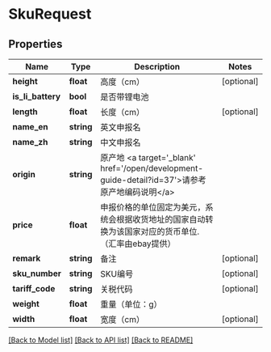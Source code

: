 # SkuRequest

## Properties
Name | Type | Description | Notes
------------ | ------------- | ------------- | -------------
**height** | **float** | 高度（cm） | [optional] 
**is_li_battery** | **bool** | 是否带锂电池 | 
**length** | **float** | 长度（cm） | [optional] 
**name_en** | **string** | 英文申报名 | 
**name_zh** | **string** | 中文申报名 | 
**origin** | **string** | 原产地 &lt;a target&#x3D;&#39;_blank&#39; href&#x3D;&#39;/open/development-guide-detail?id&#x3D;37&#39;&gt;请参考原产地编码说明&lt;/a&gt; | 
**price** | **float** | 申报价格的单位固定为美元，系统会根据收货地址的国家自动转换为该国家对应的货币单位.（汇率由ebay提供） | 
**remark** | **string** | 备注 | [optional] 
**sku_number** | **string** | SKU编号 | [optional] 
**tariff_code** | **string** | 关税代码 | [optional] 
**weight** | **float** | 重量（单位：g） | 
**width** | **float** | 宽度（cm） | [optional] 

[[Back to Model list]](../README.md#documentation-for-models) [[Back to API list]](../README.md#documentation-for-api-endpoints) [[Back to README]](../README.md)


